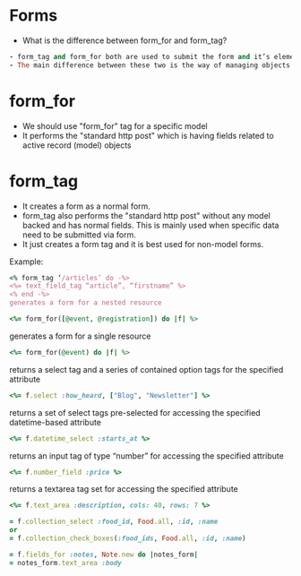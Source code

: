 # Forms

- What is the difference between form_for and form_tag?
```ruby
- form_tag and form_for both are used to submit the form and it’s elements.
- The main difference between these two is the way of managing objects related to that particular model is different.
```
# form_for
- We should use "form_for" tag for a specific model
- It performs the "standard http post" which is having fields related to active record (model) objects

# form_tag
- It creates a form as a normal form.
- form_tag also performs the "standard http post" without any model backed and has normal fields. This is mainly used when specific data need to be submitted via form.
- It just creates a form tag and it is best used for non-model forms.

Example:
```ruby
<% form_tag ‘/articles’ do -%>
<%= text_field_tag “article”, “firstname” %>
<% end -%>
generates a form for a nested resource
```

```ruby
<%= form_for([@event, @registration]) do |f| %>
```

generates a form for a single resource
```ruby
<%= form_for(@event) do |f| %>
```

returns a select tag and a series of contained option tags for the specified attribute
```ruby
<%= f.select :how_heard, ["Blog", "Newsletter"] %>
```

returns a set of select tags pre-selected for accessing the specified datetime-based attribute
```ruby
<%= f.datetime_select :starts_at %>
```

returns an input tag of type “number” for accessing the specified attribute
```ruby
<%= f.number_field :price %>
```

returns a textarea tag set for accessing the specified attribute
```ruby
<%= f.text_area :description, cols: 40, rows: 7 %>
```

```ruby
= f.collection_select :food_id, Food.all, :id, :name
or
= f.collection_check_boxes(:food_ids, Food.all, :id, :name)
```

```ruby
= f.fields_for :notes, Note.new do |notes_form|
= notes_form.text_area :body
```
